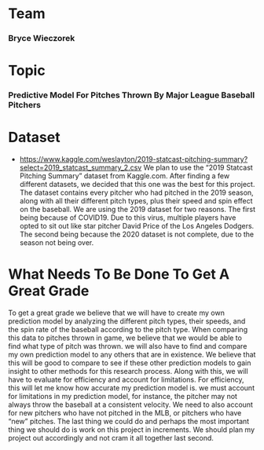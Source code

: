 # Team
### Bryce Wieczorek

# Topic
### Predictive Model For Pitches Thrown By Major League Baseball Pitchers

# Dataset 
- https://www.kaggle.com/weslayton/2019-statcast-pitching-summary?select=2019_statcast_summary_2.csv
We plan to use the “2019 Statcast Pitching Summary” dataset from Kaggle.com. After finding a few different datasets, we decided that this one was the best for this project. The dataset contains every pitcher who had pitched in the 2019 season, along with all their different pitch types, plus their speed and spin effect on the baseball. We are using the 2019 dataset for two reasons. The first being because of COVID19. Due to this virus, multiple players have opted to sit out like star pitcher David Price of the Los Angeles Dodgers. The second being because the 2020 dataset is not complete, due to the season not being over.

# What Needs To Be Done To Get A Great Grade
To get a great grade we believe that we will have to create my own prediction model by analyzing the different pitch types, their speeds, and the spin rate of the baseball according to the pitch type. When comparing this data to pitches thrown in game, we believe that we would be able to find what type of pitch was thrown. we will also have to find and compare my own prediction model to any others that are in existence. We believe that this will be good to compare to see if these other prediction models to gain insight to other methods for this research process. Along with this, we will have to evaluate for efficiency and account for limitations. For efficiency, this will let me know how accurate my prediction model is. we must account for limitations in my prediction model, for instance, the pitcher may not always throw the baseball at a consistent velocity. We need to also account for new pitchers who have not pitched in the MLB, or pitchers who have “new” pitches. The last thing we could do and perhaps the most important thing we should do is work on this project in increments. We should plan my project out accordingly and not cram it all together last second.
